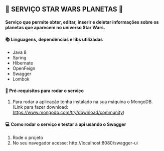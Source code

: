 ## :rocket: SERVIÇO STAR WARS PLANETAS :stars:

#### Serviço que permite obter, editar, inserir e deletar informações sobre os planetas que aparecem no universo Star Wars.

#### :books: Linguagens, dependências e libs utilizadas
- Java 8
- Spring
- Hibernate
- OpenFeign
- Swagger
- Lombok

#### :wrench: Pré-requisitos para rodar o serviço
1. Para rodar a aplicação tenha instalado na sua máquina o MongoDB.
(Link para fazer download: https://www.mongodb.com/try/download/community)

#### :computer: Como rodar o serviço e testar a api usando o Swagger
1. Rode o projeto
2. No seu navegador acesse: http://localhost:8080/swagger-ui




